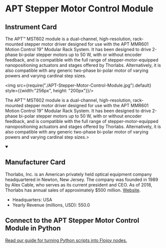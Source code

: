 
# APT Stepper Motor Control Module

## Instrument Card

<div className="flex">

<div>

The APT™ MST602 module is a dual-channel, high-resolution, rack-mounted stepper motor driver designed for use with the APT MMR601 Motion Control 19" Modular Rack System. It has been designed to drive 2-phase bi-polar stepper motors up to 50 W, with or without encoder feedback, and is compatible with the full range of stepper-motor-equipped nanopositioning actuators and stages offered by Thorlabs. Alternatively, it is also compatible with any generic two-phase bi-polar motor of varying powers and varying cardinal step sizes.

</div>

<img src={require("./APT-Stepper-Motor-Control-Module.jpg").default} style={{width:"256px", height: "200px"}}/>

</div>

The APT™ MST602 module is a dual-channel, high-resolution, rack-mounted stepper motor driver designed for use with the APT MMR601 Motion Control 19" Modular Rack System. It has been designed to drive 2-phase bi-polar stepper motors up to 50 W, with or without encoder feedback, and is compatible with the full range of stepper-motor-equipped nanopositioning actuators and stages offered by Thorlabs. Alternatively, it is also compatible with any generic two-phase bi-polar motor of varying powers and varying cardinal step sizes.>

<details open>
<summary><h2>Manufacturer Card</h2></summary>

Thorlabs, Inc. is an American privately held optical equipment company headquartered in Newton, New Jersey. The company was founded in 1989 by Alex Cable, who serves as its current president and CEO. As of 2018, Thorlabs has annual sales of approximately $500 million. <a href="https://www.thorlabs.com/">Website</a>.

<ul>
  <li>Headquarters: USA</li>
  <li>Yearly Revenue (millions, USD): 550.0</li>
</ul>
</details>

## Connect to the APT Stepper Motor Control Module in Python

[Read our guide for turning Python scripts into Flojoy nodes.](https://docs.flojoy.ai/custom-nodes/creating-custom-node/)


